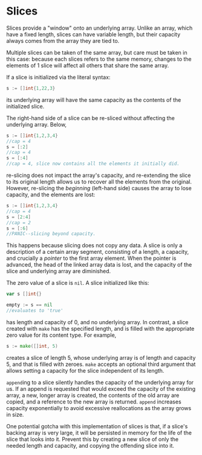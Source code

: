 # Slices
Slices provide a "window" onto an underlying array.  Unlike an array, which have a fixed length, slices can have variable length, but their capacity always comes from the array they are tied to.  

Multiple slices can be taken of the same array, but care must be taken in this case: because each slices refers to the same memory, changes to the elements of 1 slice will affect all others that share the same array.

If a slice is initialized via the literal syntax:
```go
s := []int{1,22,3}
```
its underlying array will have the same capacity as the contents of the initialized slice.  

The right-hand side of a slice can be re-sliced without affecting the underlying array. Below,
```go
s := []int{1,2,3,4}
//cap = 4
s = [:2]
//cap = 4
s = [:4]
//cap = 4, slice now contains all the elements it initially did.
```
re-slicing does not impact the array's capacity, and re-extending the slice to its original length allows us to recover all the elements from the original.  However, re-slicing the *beginning* (left-hand side) causes the array to lose capacity, and the elements are lost:
```go
s := []int{1,2,3,4}
//cap = 4
s = [2:4]
//cap = 2
s = [:6]
//PANIC--slicing beyond capacity.
```
This happens because slicing does not copy any data.  A slice is only a description of a certain array segment, consisting of a length, a capacity, and crucially a *pointer* to the first array element.  When the pointer is advanced, the head of the linked array data is lost, and the capacity of the slice and underlying array are diminished. 

The zero value of a slice is `nil`. A slice initialized like this:
```go
var s []int{}

empty := s == nil
//evaluates to 'true'
```
has length and capacity of 0, and no underlying array.  In contrast, a slice created with `make` has the specified length, and is filled with the appropriate zero value for its content type.  For example,
```go
s := make([]int, 5)
```
creates a slice of length 5, whose underlying array is of length and capacity 5, and that is filled with zeroes.  `make` accepts an optional third argument that allows setting a capacity for the slice independent of its length.

`append`ing to a slice silently handles the capacity of the underlying array for us.  If an append is requested that would exceed the capacity of the existing array, a new, longer array is created, the contents of the old array are copied, and a reference to the new array is returned. `append` increases capacity exponentially to avoid excessive reallocations as the array grows in size.

One potential gotcha with this implementation of slices is that, if a slice's backing array is very large, it will be persisted in memory for the life of the slice that looks into it.  Prevent this by creating a new slice of only the needed length and capacity, and copying the offending slice into it.